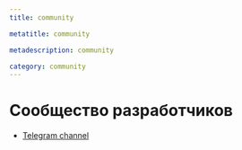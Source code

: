```yaml
---
title: community

metatitle: community

metadescription: community

category: community
---
```


# Сообщество разработчиков

- [Telegram channel](https://t.me/FraudBustersFromVality)